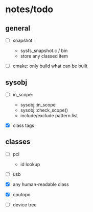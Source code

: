 notes/todo
==========

## general

* [ ] snapshot:
  - sysfs_snapshot.c / bin
  - store any classed item

* [ ] cmake: only build what can be built


## sysobj

* [ ] in_scope:
  - sysobj::in_scope
  - sysobj::check_scope()
  - include/exclude pattern list

* [X] class tags

## classes

* [ ] pci
  - id lookup
* [ ] usb
* [X] any human-readable class
* [X] cputopo
* [ ] device tree

